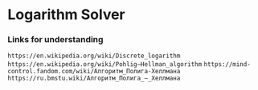 # Logarithm Solver
### Links for understanding
`https://en.wikipedia.org/wiki/Discrete_logarithm`
`https://en.wikipedia.org/wiki/Pohlig–Hellman_algorithm`
`https://mind-control.fandom.com/wiki/Алгоритм_Полига-Хеллмана`
`https://ru.bmstu.wiki/Алгоритм_Полига_—_Хеллмана`

